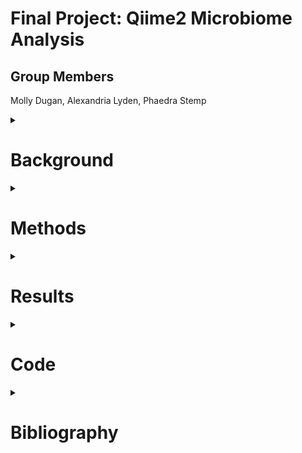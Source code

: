# Final Project: Qiime2 Microbiome Analysis

## Group Members
Molly Dugan,
Alexandria Lyden, 
Phaedra Stemp 

<details> <summary><H1> Background </H1></summary>
The data for this analysis was provided by a UNH grad student studying duckweed microbiome composition. It consisted of 16s data in paired-end 250 bp reads that were amplified by Illumina HiSeq 2500. The files were made up of 20 samples from two different pond locations. Sample treatments were either taken directly from the duckweed on the pond, or from the pond water itself. There were 5 replicates taken from each of the sample treatments. With this data, we wanted to analyze the microbiome composition differences between samples. The goal was to compare and contrast the microbiomes between the replicates with the same treatment, as well as between the two different treatments.

</details></details>

<details> <summary><H1> Methods </H1></summary>
The data used in this project was provided by a grad student studying duckweed. It consisted of 250 bp paired-end reads, sequenced using Illumina HiSeq 2500. All analysis done on this data was done on RON through the University of New Hampshire. All use of RON was performed on the personal laptops of each group member. Multiple tools within RON were used to create a pipeline, and perform the following analyses.

### Source Activate qiime2-amplicon-2024.5
This command activated the qiime2 environment. This provided access to all the tools used in the following steps of the pipeline.

### Import
This tool imported our data files into the environment. It produced a metadata demux file. The output was a qza data file that stored the project data.

### Demux Summarize
This tool demultiplexed the project data. It assessed the quality of the data sequences and provided a summary visualization. The output was a histogram file and quality score graph qzv file that were used to determine where to trim the reads. The files were visualized using the Qiime2 View program available online.

### DADA2 Denoise-Paired
This tool processed the paired-end reads. It trimmed the reads where we indicated based on the visualizations from the Demux Summarize command and made three metadata qza files. The output was three metadata files, one storing the denoising statistics, one other storing the amplicon sequence variant sequences that were trimmed, and one organizing the amplicon sequence variants to put into a table when visualized.

### Metadata Tabulate
This tool took the stats metadata file from the DADA2 Denoise-Paired command and created a visualization file to make the data visible in a table. The output was a qzv file that visualized the trimmed metadata in a table. The file was visualized using the Qiime2 View program.

### Feature-Table Summarize-Plus
This tool took the amplicon sequence variants and the whole metadata and created two qza metadata files and one qzv visual file. These contained data the showed how many sequences were associated with each sample and feature, as well as some summary statistics. The visualization file provided histograms of the distributions. The visualization was done using the Qiime2 View program.

### Feature-Table Tabulate-Seqs
This tool took the amplicon sequence variants and their frequencies and created a mapping of their feature IDs to the sequences. This merged the two qza metadata files and created a qzv visualization file, which was visualized using Qiime2 View.

### Feature-Table Filter-Features
This tool filtered the feature table of amplicon sequence variants. It analyzed the data to include only those with a specified number of samples, and created a qza metadata file containing them. The output was a metadata file containing only the samples with the specified number.

### Feature-Table Filter-Seqs
This tool took the filtered table with the specified samples and used it to filter all the sequences to only those specified in the table. The output was a qza metadata file containing only the sequences that fit the criteria outlined by the filtered feature table.

### Feature-Table Summarize-Plus
This tool took the feature table file and the overall metadata and created a summary table qzv file and two qza metadata files. The metadata files contained the sample and amplicon sequence variants frequencies. The output table was a summary of the comparison of the two files, and was visualized with Qiime2 View.

### wget -O 'suboptimal-16S-rRNA-classifier.qza'
This tool was used to download a 16s rRNA classifier. The command downloaded a metadata classifier file using a URL.

### Feature-Classifier Classify-Sklearn
This tool was used to classify the amplicon sequence variants sequences. It used the previously downloaded classifier to analyze the sequences and create a classification file. The output was a qza metadata file that stored the taxonomy of the of the sequences.

### Conda Env Create
This tool was used to download the Boots tool form the internet, using a URL. The outcome was that the Boots tool was now available in its own environment for use in the pipeline.

### Source Activate q2-boots-amplicon-2025.4
This command activated the Boots environment that was previously downloaded. It allowed all the tools within the environment to be accessed for the following steps in the pipeline.

### Boots Kmer-Diversity
This tool was used to bootstrap and provide rarefication-based alpha and beta diversity analyses. It took the amplicon sequence variant sequences and metadata and created diversity metrics for the specified samples and sample depth, along with confidence intervals for these metrics. The output was a qzv scatterplot in a new directory that showed the diversity of the samples.

### Tree Stuff

### Diversity Alpha-Rarefication
This tool took the sorted amplicon sequence variants and investigated the diversity in relation to the specified maximum sequence depth. It took the sorted amplicon sequence variants and metadata and created a qzv visual plot, showing different diversity metrics at multiple sampling depths. The output was a qzv graph showing the diversity metrics, which was visualized using Qiime2 View.

### Taxa Barplot
This tool took the amplicon sequence variants and created a bar plot of the taxonomy in them. It used the amplicon sequence variants, the total metadata, and the taxonomy metadata file to create a bar plot showing the species present in the samples. The output was a taxonomy bar plot qzv visualization file that was visualized using Qiime2 View.

### Feature-Table Filter-Samples
This tool took the amplicon sequence variants and sorted them by the different sampling types from the original data collected. It sorted the variants into a table that categorized them by the sample types. The output of this was a qza metadata table that had the sorted samples in their groups.

### Taxa Collapse
This tool took the amplicon sequence variants and sorted them into the genera groups. It took the filtered sample types file and the taxonomy file and created a table with the groups collapsed into the genera. The output was a qza metadata table containing the sorted genera groups from the sample.

### Composition ANCOM-BC
This tool applied differential abundance testing to the genera of the samples. It took the genera data and used one of the sample types as a reference to compare the abundance of the other sample to. The output was a qza metadata file that held the abundance amounts of the different sample types.

### Composition DA-Barplot
This tool took the abundance metadata file and created a visualization. It used a delimiter to sort each sample abundance and create a bar plot of abundance. The output was a qzv file that showed the relative abundance of genera in one sample compared to the other. It was visualized using Qiime2 View.

</details></details>

<details> <summary><H1> Results </H1></summary>

With the analysis above, the following can be performed:

<details> <summary><H3> Demultiplexed Sequence Counts Summary </H3></summary>

</details>

<details> <summary><H3> Taxonomy Summary </H3></summary>

</details>

<details> <summary><H3> Phylogenetic Tree </H3></summary>

</details>

<details> <summary><H3> Alpha Rarefaction </H3></summary>

</details>

<details> <summary><H3> kmer Diversity Summary </H3></summary>

</details>

<details> <summary><H3> Abundant Genera </H3></summary>

</details>

</details></details>

<details> <summary><H1> Code </H1></summary>
  
```bash
```

</details></details>

<details> <summary><H1> Bibliography </H1></summary>

</details></details>
